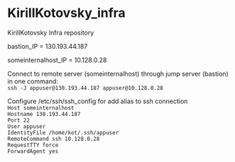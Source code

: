 # KirillKotovsky_infra
KirillKotovsky Infra repository

bastion_IP = 130.193.44.187

someinternalhost_IP = 10.128.0.28

 Connect to remote server (someinternalhost) through jump server (bastion) in one command:<br>
        `ssh -J appuser@130.193.44.187 appuser@10.128.0.28`<br>

 Configure /etc/ssh/ssh_config for add alias to ssh connection<br>
 `Host someinternalhost`<br>
        `Hostname 130.193.44.187`<br>
        `Port 22`<br>
        `User appuser`<br>
        `IdentityFile /home/kot/.ssh/appuser`<br>
        `RemoteCommand ssh 10.128.0.28`<br>
        `RequestTTY force`<br>
        `ForwardAgent yes`
